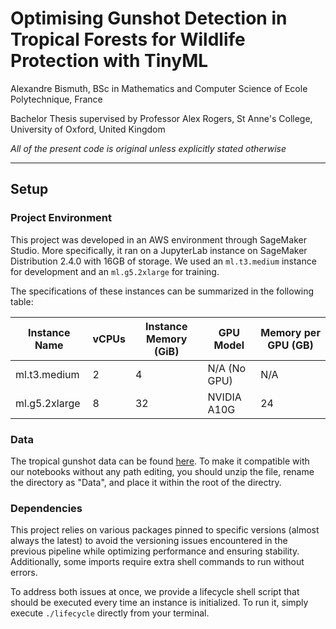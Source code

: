 # Optimising Gunshot Detection in Tropical Forests for Wildlife Protection with TinyML
Alexandre Bismuth, BSc in Mathematics and Computer Science of Ecole Polytechnique, France

Bachelor Thesis supervised by Professor Alex Rogers, St Anne's College, University of Oxford, United Kingdom

*All of the present code is original unless explicitly stated otherwise*

---
## Setup 

### Project Environment

This project was developed in an AWS environment through SageMaker Studio. More specifically, it ran on a JupyterLab instance on SageMaker Distribution 2.4.0 with 16GB of storage. We used an `ml.t3.medium` instance for development and an `ml.g5.2xlarge` for training. 

The specifications of these instances can be summarized in the following table: 

| Instance Name  | vCPUs | Instance Memory (GiB) | GPU Model    | Memory per GPU (GB) |
|----------------|-------|-----------------------|--------------|---------------------|
| ml.t3.medium   | 2     | 4                     | N/A (No GPU) | N/A                 |
| ml.g5.2xlarge  | 8     | 32                    | NVIDIA A10G  | 24                  |

### Data

The tropical gunshot data can be found [here](https://data.mendeley.com/datasets/x48cwz364j/3). To make it compatible with our notebooks without any path editing, you should unzip the file, rename the directory as "Data", and place it within the root of the directry.

### Dependencies

This project relies on various packages pinned to specific versions (almost always the latest) to avoid the versioning issues encountered in the previous pipeline while optimizing performance and ensuring stability. Additionally, some imports require extra shell commands to run without errors. 

To address both issues at once, we provide a lifecycle shell script that should be executed every time an instance is initialized. To run it, simply execute `./lifecycle` directly from your terminal.
